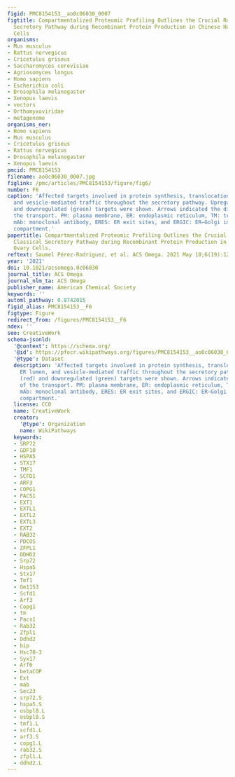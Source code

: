 ```yaml
---
figid: PMC8154153__ao0c06030_0007
figtitle: Compartmentalized Proteomic Profiling Outlines the Crucial Role of the Classical
  Secretory Pathway during Recombinant Protein Production in Chinese Hamster Ovary
  Cells
organisms:
- Mus musculus
- Rattus norvegicus
- Cricetulus griseus
- Saccharomyces cerevisiae
- Agriosomyces longus
- Homo sapiens
- Escherichia coli
- Drosophila melanogaster
- Xenopus laevis
- vectors
- Orthomyxoviridae
- metagenome
organisms_ner:
- Homo sapiens
- Mus musculus
- Cricetulus griseus
- Rattus norvegicus
- Drosophila melanogaster
- Xenopus laevis
pmcid: PMC8154153
filename: ao0c06030_0007.jpg
figlink: /pmc/articles/PMC8154153/figure/fig6/
number: F6
caption: 'Affected targets involved in protein synthesis, translocation into ER lumen,
  and vesicle-mediated traffic throughout the secretory pathway. Upregulated (red)
  and downregulated (green) targets were shown. Arrows indicated the direction of
  the transport. PM: plasma membrane, ER: endoplasmic reticulum, TM: transmembrane,
  mAb: monoclonal antibody, ERES: ER exit sites, and ERGIC: ER–Golgi intermediate
  compartment.'
papertitle: Compartmentalized Proteomic Profiling Outlines the Crucial Role of the
  Classical Secretory Pathway during Recombinant Protein Production in Chinese Hamster
  Ovary Cells.
reftext: Saumel Pérez-Rodriguez, et al. ACS Omega. 2021 May 18;6(19):12439-12458.
year: '2021'
doi: 10.1021/acsomega.0c06030
journal_title: ACS Omega
journal_nlm_ta: ACS Omega
publisher_name: American Chemical Society
keywords: ''
automl_pathway: 0.8742015
figid_alias: PMC8154153__F6
figtype: Figure
redirect_from: /figures/PMC8154153__F6
ndex: ''
seo: CreativeWork
schema-jsonld:
  '@context': https://schema.org/
  '@id': https://pfocr.wikipathways.org/figures/PMC8154153__ao0c06030_0007.html
  '@type': Dataset
  description: 'Affected targets involved in protein synthesis, translocation into
    ER lumen, and vesicle-mediated traffic throughout the secretory pathway. Upregulated
    (red) and downregulated (green) targets were shown. Arrows indicated the direction
    of the transport. PM: plasma membrane, ER: endoplasmic reticulum, TM: transmembrane,
    mAb: monoclonal antibody, ERES: ER exit sites, and ERGIC: ER–Golgi intermediate
    compartment.'
  license: CC0
  name: CreativeWork
  creator:
    '@type': Organization
    name: WikiPathways
  keywords:
  - SRP72
  - GDF10
  - HSPA5
  - STX17
  - TMF1
  - SCFD1
  - ARF3
  - COPG1
  - PACS1
  - EXT1
  - EXTL1
  - EXTL2
  - EXTL3
  - EXT2
  - RAB32
  - PDCOS
  - ZFPL1
  - DDHD2
  - Srp72
  - Hspa5
  - Stx17
  - Tmf1
  - Gm1153
  - Scfd1
  - Arf3
  - Copg1
  - tm
  - Pacs1
  - Rab32
  - Zfpl1
  - Ddhd2
  - bip
  - Hsc70-3
  - Syx17
  - Arf6
  - betaCOP
  - Ext
  - mab
  - Sec23
  - srp72.S
  - hspa5.S
  - osbpl8.L
  - osbpl8.S
  - tmf1.L
  - scfd1.L
  - arf3.S
  - copg1.L
  - rab32.S
  - zfpl1.L
  - ddhd2.L
---
```


